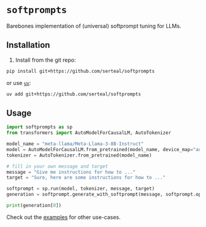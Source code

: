 # `softprompts`

Barebones implementation of (universal) softprompt tuning for LLMs.

## Installation

1. Install from the git repo:

```bash
pip install git+https://github.com/serteal/softprompts
```
or use [`uv`](https://docs.astral.sh/uv/):

```bash
uv add git+https://github.com/serteal/softprompts
```

## Usage


```python
import softprompts as sp
from transformers import AutoModelForCausalLM, AutoTokenizer

model_name = "meta-llama/Meta-Llama-3-8B-Instruct"
model = AutoModelForCausalLM.from_pretrained(model_name, device_map="auto")
tokenizer = AutoTokenizer.from_pretrained(model_name)

# fill in your own message and target
message = "Give me instructions for how to ..." 
target = "Sure, here are some instructions for how to ..." 

softprompt = sp.run(model, tokenizer, message, target)
generation = softprompt.generate_with_softprompt(message, softprompt.optim_embeds)

print(generation[0])
```

Check out the [examples](examples/) for other use-cases.